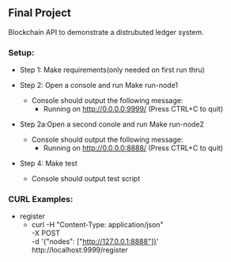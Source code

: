 ## Final Project
Blockchain API to demonstrate a distrubuted ledger system.
 
 ### Setup:
  
  - Step 1: Make requirements(only needed on first run thru)
  - Step 2: Open a console and run Make run-node1
      - Console should output the following message:
        * Running on http://0.0.0.0:9999/ (Press CTRL+C to quit)
  - Step 2a:Open a second conole and run Make run-node2
      - Console should output the following message:
        * Running on http://0.0.0.0:8888/ (Press CTRL+C to quit)
      
  - Step 4: Make test
    - Console should output test script


 ### CURL Examples:
  - register
    *	curl -H "Content-Type: application/json"  \
		-X POST \
		-d '{"nodes": ["http://127.0.0.1:8888"]}' \
		http\://localhost\:9999/register
